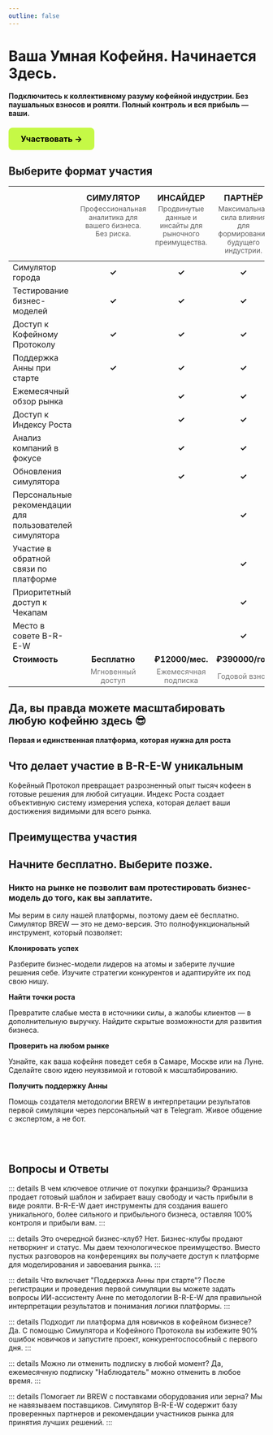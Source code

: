```yaml
---
outline: false
---
```


# Ваша Умная Кофейня. Начинается Здесь.

**Подключитесь к коллективному разуму кофейной индустрии. Без паушальных взносов и роялти. Полный контроль и вся прибыль — ваши.**

<div class="start-button-container">
  <a href="/radar/overview" class="btn btn-primary"  rel="noopener noreferrer">Участвовать →</a>
</div>

## Выберите формат участия

<table>
  <thead>
    <tr style="background-color: var(--vp-c-bg-soft);">
      <th style="text-transform: uppercase; color: var(--vp-c-text-1);"></th>
      <th style="text-align: center; vertical-align: top; padding-top: 12px; padding-bottom: 12px;">
        <span style="text-transform: uppercase; color: var(--vp-c-text-1);">Симулятор</span>
        <span style="display: block; margin-top: 4px; font-size: 0.85em; font-weight: normal; opacity: 0.7; text-transform: none; line-height: 1.2;">Профессиональная аналитика для вашего бизнеса. Без риска.</span>
      </th>
      <th style="text-align: center; vertical-align: top; padding-top: 12px; padding-bottom: 12px;">
        <span style="text-transform: uppercase; color: var(--vp-c-text-1);">Инсайдер</span>
        <span style="display: block; margin-top: 4px; font-size: 0.85em; font-weight: normal; opacity: 0.7; text-transform: none; line-height: 1.2;">Продвинутые данные и инсайты для рыночного преимущества.</span>
      </th>
      <th style="text-align: center; vertical-align: top; padding-top: 12px; padding-bottom: 12px;">
        <span style="text-transform: uppercase; color: var(--vp-c-text-1);">Партнёр</span>
        <span style="display: block; margin-top: 4px; font-size: 0.85em; font-weight: normal; opacity: 0.7; text-transform: none; line-height: 1.2;">Максимальная сила влияния для формирования будущего индустрии.</span>
      </th>
    </tr>
  </thead>
  <tbody>
    <tr style="background-color: var(--vp-c-bg);">
      <td>Симулятор города</td>
      <td style="text-align: center; color: var(--vp-c-brand-2); font-weight: bold;">✓</td>
      <td style="text-align: center; color: var(--vp-c-brand-2); font-weight: bold;">✓</td>
      <td style="text-align: center; color: var(--vp-c-brand-2); font-weight: bold;">✓</td>
    </tr>
    <tr style="background-color: var(--vp-c-bg);">
      <td>Тестирование бизнес-моделей</td>
      <td style="text-align: center; color: var(--vp-c-brand-2); font-weight: bold;">✓</td>
      <td style="text-align: center; color: var(--vp-c-brand-2); font-weight: bold;">✓</td>
      <td style="text-align: center; color: var(--vp-c-brand-2); font-weight: bold;">✓</td>
    </tr>
    <tr style="background-color: var(--vp-c-bg);">
      <td>Доступ к Кофейному Протоколу</td>
      <td style="text-align: center; color: var(--vp-c-brand-2); font-weight: bold;">✓</td>
      <td style="text-align: center; color: var(--vp-c-brand-2); font-weight: bold;">✓</td>
      <td style="text-align: center; color: var(--vp-c-brand-2); font-weight: bold;">✓</td>
    </tr>
    <tr style="background-color: var(--vp-c-bg);">
      <td>Поддержка Анны при старте</td>
      <td style="text-align: center; color: var(--vp-c-brand-2); font-weight: bold;">✓</td>
      <td style="text-align: center; color: var(--vp-c-brand-2); font-weight: bold;">✓</td>
      <td style="text-align: center; color: var(--vp-c-brand-2); font-weight: bold;">✓</td>
    </tr>
    <tr style="background-color: var(--vp-c-bg);">
      <td>Ежемесячный обзор рынка</td>
      <td style="text-align: center;"></td>
      <td style="text-align: center; color: var(--vp-c-brand-2); font-weight: bold;">✓</td>
      <td style="text-align: center; color: var(--vp-c-brand-2); font-weight: bold;">✓</td>
    </tr>
    <tr style="background-color: var(--vp-c-bg);">
      <td>Доступ к Индексу Роста</td>
      <td style="text-align: center;"></td>
      <td style="text-align: center; color: var(--vp-c-brand-2); font-weight: bold;">✓</td>
      <td style="text-align: center; color: var(--vp-c-brand-2); font-weight: bold;">✓</td>
    </tr>
    <tr style="background-color: var(--vp-c-bg);">
      <td>Анализ компаний в фокусе</td>
      <td style="text-align: center;"></td>
      <td style="text-align: center; color: var(--vp-c-brand-2); font-weight: bold;">✓</td>
      <td style="text-align: center; color: var(--vp-c-brand-2); font-weight: bold;">✓</td>
    </tr>
    <tr style="background-color: var(--vp-c-bg);">
      <td>Обновления симулятора</td>
      <td style="text-align: center;"></td>
      <td style="text-align: center; color: var(--vp-c-brand-2); font-weight: bold;">✓</td>
      <td style="text-align: center; color: var(--vp-c-brand-2); font-weight: bold;">✓</td>
    </tr>
    <tr style="background-color: var(--vp-c-bg);">
      <td>Персональные рекомендации для пользователей симулятора</td>
      <td style="text-align: center;"></td>
      <td style="text-align: center;"></td>
      <td style="text-align: center; color: var(--vp-c-brand-2); font-weight: bold;">✓</td>
    </tr>
    <tr style="background-color: var(--vp-c-bg);">
      <td>Участие в обратной связи по платформе</td>
      <td style="text-align: center;"></td>
      <td style="text-align: center;"></td>
      <td style="text-align: center; color: var(--vp-c-brand-2); font-weight: bold;">✓</td>
    </tr>
    <tr style="background-color: var(--vp-c-bg);">
      <td>Приоритетный доступ к Чекапам</td>
      <td style="text-align: center;"></td>
      <td style="text-align: center;"></td>
      <td style="text-align: center; color: var(--vp-c-brand-2); font-weight: bold;">✓</td>
    </tr>
    <tr style="background-color: var(--vp-c-bg);">
      <td>Место в совете B-R-E-W</td>
      <td style="text-align: center;"></td>
      <td style="text-align: center;"></td>
      <td style="text-align: center; color: var(--vp-c-brand-2); font-weight: bold;">✓</td>
    </tr>
    <tr style="background-color: var(--vp-c-bg-soft);">
      <td><strong>Стоимость</strong></td>
      <td style="text-align: center; white-space: nowrap;"><strong>Бесплатно</strong></td>
      <td style="text-align: center; white-space: nowrap;"><strong>₽12000/мес.</strong></td>
      <td style="text-align: center; white-space: nowrap;"><strong>₽390000/год</strong></td>
    </tr>
    <tr style="background-color: var(--vp-c-bg);">
      <td></td>
      <td style="text-align: center; font-size: 0.9em; opacity: 0.6;">Мгновенный доступ</td>
      <td style="text-align: center; font-size: 0.9em; opacity: 0.6;">Ежемесячная подписка</td>
      <td style="text-align: center; font-size: 0.9em; opacity: 0.6;">Годовой взнос</td>
    </tr>
  </tbody>
</table>


## Да, вы правда можете масштабировать любую кофейню здесь 😎

**Первая и единственная платформа, которая нужна для роста**

<FeaturesGrid />
  

## Что делает участие в B-R-E-W уникальным

Кофейный Протокол превращает разрозненный опыт тысяч кофеен в готовые решения для любой ситуации. Индекс Роста создает объективную систему измерения успеха, которая делает ваши достижения видимыми для всего рынка.

<InstrumentsGrid />

## Преимущества участия

<InfoCardsPro />

## **Начните бесплатно. Выберите позже.**

### Никто на рынке не позволит вам протестировать бизнес-модель до того, как вы заплатите.

Мы верим в силу нашей платформы, поэтому даем её бесплатно. Симулятор BREW — это не демо-версия. Это полнофункциональный инструмент, который позволяет:

  

**Клонировать успех**

Разберите бизнес-модели лидеров на атомы и заберите лучшие решения себе. Изучите стратегии конкурентов и адаптируйте их под свою нишу.

  

**Найти точки роста**

Превратите слабые места в источники силы, а жалобы клиентов — в дополнительную выручку. Найдите скрытые возможности для развития бизнеса.

  

**Проверить на любом рынке**

Узнайте, как ваша кофейня поведет себя в Самаре, Москве или на Луне. Сделайте свою идею неуязвимой и готовой к масштабированию.

  

**Получить поддержку Анны**

Помощь создателя методологии BREW в интерпретации результатов первой симуляции через персональный чат в Telegram. Живое общение с экспертом, а не бот.

  

<br>

<br>


  

## Вопросы и Ответы

::: details В чем ключевое отличие от покупки франшизы?
Франшиза продает готовый шаблон и забирает вашу свободу и часть прибыли в виде роялти. B-R-E-W дает инструменты для создания вашего уникального, более сильного и прибыльного бизнеса, оставляя 100% контроля и прибыли вам.
:::

::: details Это очередной бизнес-клуб?
Нет. Бизнес-клубы продают нетворкинг и статус. Мы даем технологическое преимущество. Вместо пустых разговоров на конференциях вы получаете доступ к платформе для моделирования и завоевания рынка.
:::

::: details Что включает "Поддержка Анны при старте"?
После регистрации и проведения первой симуляции вы можете задать вопросы ИИ-ассистенту Анне по методологии B-R-E-W для правильной интерпретации результатов и понимания логики платформы.
:::

::: details Подходит ли платформа для новичков в кофейном бизнесе?
Да. С помощью Симулятора и Кофейного Протокола вы избежите 90% ошибок новичков и запустите проект, конкурентоспособный с первого дня.
:::

::: details Можно ли отменить подписку в любой момент?
Да, ежемесячную подписку "Наблюдатель" можно отменить в любое время.
:::

::: details Помогает ли BREW с поставками оборудования или зерна?
Мы не навязываем поставщиков. Симулятор B-R-E-W содержит базу проверенных партнеров и рекомендации участников рынка для принятия лучших решений.
:::

<style>
/* --- ОБЩИЕ СТИЛИ ДЛЯ ВСЕХ КНОПОК --- */
.btn {
  display: inline-block;
  padding: 12px 24px;
  border-radius: 8px;
  font-weight: 700;
  font-size: 16px;
  text-align: center;
  text-decoration: none;
  transition: all 0.3s ease;
  cursor: pointer;
  border: none;
  margin: 10px 0;
}

.btn:hover {
  transform: translateY(-2px);
  text-decoration: none !important;
}

/* --- СТИЛЬ ОСНОВНОЙ КНОПКИ (ЯРКАЯ) --- */
.btn-primary {
  background-color: #C5F946; /* Яркий лаймовый */
  color: #000 !important;
}

.btn-primary:hover {
  background-color: #347b6c; /* Темный при наведении */
  color: white !important;
}

/* --- Контейнер для отдельной кнопки --- */
.start-button-container {
  margin: 20px 0;
  text-align: left;
}

.start-button-container .btn {
  display: inline-block;
  margin: 0;
}
</style>


